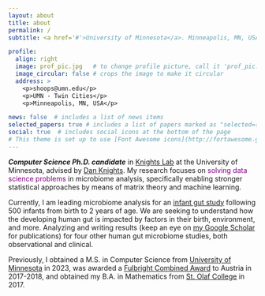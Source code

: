 ```yaml
---
layout: about
title: about
permalink: /
subtitle: <a href='#'>University of Minnesota</a>. Minneapolis, MN, USA.

profile:
  align: right
  image: prof_pic.jpg   # to change profile picture, call it 'prof_pic.jpg' and put it in the 'img/' folder
  image_circular: false # crops the image to make it circular
  address: >
    <p>shoops@umn.edu</p>
    <p>UMN - Twin Cities</p>
    <p>Minneapolis, MN, USA</p>

news: false  # includes a list of news items
selected_papers: true # includes a list of papers marked as "selected={true}"
social: true  # includes social icons at the bottom of the page
# This theme is set up to use [Font Awesome icons](http://fortawesome.github.io/Font-Awesome/) and [Academicons](https://jpswalsh.github.io/academicons/), like the ones below. Add your Facebook, Twitter, LinkedIn, Google Scholar, or just disable all of them.
---
```


***Computer Science Ph.D. candidate*** in [Knights Lab](https://www.knightslab.org/) at the University of Minnesota, advised by [Dan Knights](https://cse.umn.edu/cs/dan-knights). My research focuses on <span style="color:purple;">solving data science problems</span> in microbiome analysis, specifically enabling stronger statistical approaches by means of matrix theory and machine learning.

Currently, I am leading microbiome analysis for an [infant gut study](https://www.research.chop.edu/magic-study) following 500 infants from birth to 2 years of age. We are seeking to understand how the developing human gut is impacted by factors in their birth, environment, and more. Analyzing and writing results (keep an eye on [my Google Scholar](https://scholar.google.com/citations?user=Oajh7cMAAAAJ&hl=en&oi=ao) for publications) for four other human gut microbiome studies, both observational and clinical.

Previously, I obtained a M.S. in Computer Science from [University of Minnesota](https://twin-cities.umn.edu/) in 2023, was awarded a [Fulbright Combined Award](https://www.fulbright.at/programs/in-austria/students/grant-details/combined-grant-study-research-and-teaching-assistantship) to Austria in 2017-2018, and obtained my B.A. in Mathematics from [St. Olaf College](https://wp.stolaf.edu/) in 2017.

